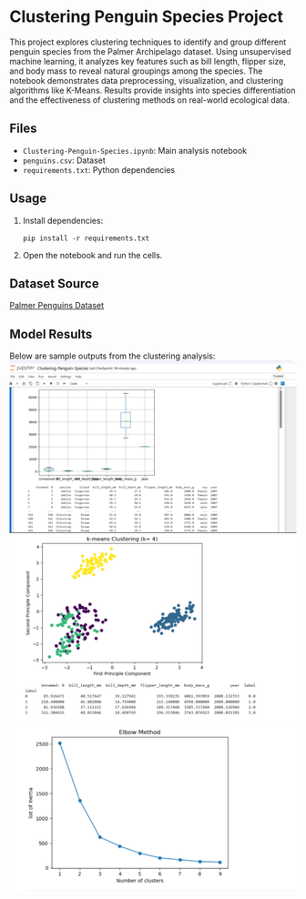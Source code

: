 # Clustering Penguin Species Project

This project explores clustering techniques to identify and group different penguin species from the Palmer Archipelago dataset. Using unsupervised machine learning, it analyzes key features such as bill length, flipper size, and body mass to reveal natural groupings among the species. The notebook demonstrates data preprocessing, visualization, and clustering algorithms like K-Means. Results provide insights into species differentiation and the effectiveness of clustering methods on real-world ecological data.

## Files
- `Clustering-Penguin-Species.ipynb`: Main analysis notebook
- `penguins.csv`: Dataset
- `requirements.txt`: Python dependencies

## Usage
1. Install dependencies:
   ```
   pip install -r requirements.txt
   ```
2. Open the notebook and run the cells.

## Dataset Source
[Palmer Penguins Dataset](https://github.com/allisonhorst/palmerpenguins)


## Model Results
Below are sample outputs from the clustering analysis:
![alt text](features.png) ![alt text](kmeans.png) ![alt text](Elbow.png)



